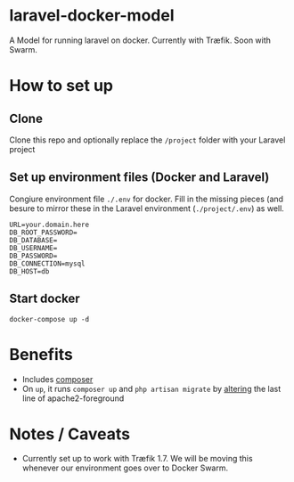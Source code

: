 # laravel-docker-model
A Model for running laravel on docker. Currently with Træfik. Soon with Swarm. 

# How to set up
## Clone 
Clone this repo and optionally replace the `/project` folder with your Laravel project

## Set up environment files (Docker and Laravel)
Congiure environment file `./.env` for docker. Fill in the missing pieces (and besure to mirror these in the Laravel environment (`./project/.env`) as well. 
```
URL=your.domain.here
DB_ROOT_PASSWORD=
DB_DATABASE=
DB_USERNAME=
DB_PASSWORD=
DB_CONNECTION=mysql
DB_HOST=db
```

## Start docker
`docker-compose up -d`

# Benefits
- Includes [composer](https://github.com/NUSOC/laravel-docker-model/blob/e0e44f21b11da9b59ae46bb71b25bf48a1f58e3f/Dockerfile#L2)
- On `up`, it runs `composer up` and `php artisan migrate` by [altering](https://github.com/NUSOC/laravel-docker-model/blob/e0e44f21b11da9b59ae46bb71b25bf48a1f58e3f/Dockerfile#L15) the last line of apache2-foreground

# Notes / Caveats 
- Currently set up to work with Træfik 1.7. We will be moving this whenever our environment goes over to Docker Swarm. 
